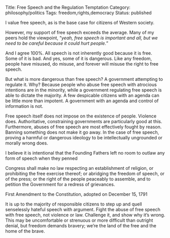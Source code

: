 Title: Free Speech and the Regulation Temptation
Category: philosophy/politics
Tags: freedom,rights,democracy
Status: published

I value free speech, as is the base case for citizens of Western society.

However, my support of free speech exceeds the average. Many of my peers hold the viewpoint, “_yeah, free speech is important and all, but we need to be careful because it could hurt people._”

And I agree 100%. All speech is not inherently good because it is free. Some of it is bad. And yes, some of it is dangerous. Like any freedom, people have misused, do misuse, and forever will misuse the right to free speech.

But what is more dangerous than free speech? A government attempting to regulate it. Why? Because people who abuse free speech with atrocious intentions are in the minority, while a government regulating free speech is able to dictate the majority. A few despicable citizens with an agenda can be little more than impotent. A government with an agenda and control of information is not.

Free speech itself does not impose on the existence of people. Violence does. Authoritative, constraining governments are particularly good at this. Furthermore, abuses of free speech are most effectively fought by reason. Banning something does not make it go away. In the case of free speech, proving a harmful or dangerous ideology to be intellectually ungrounded or morally wrong does.

I believe it is intentional that the Founding Fathers left no room to outlaw any form of speech when they penned

<div class="quote">
        <p class="content">
                Congress shall make no law respecting an establishment of religion, or prohibiting the free exercise thereof; or abridging the freedom of speech, or of the press; or the right of the people peaceably to assemble, and to petition the Government for a redress of grievances.
        </p>
        <p class="annotation">
                First Amendment to the Constitution, adopted on December 15, 1791
        </p>
</div>

It is up to the majority of responsible citizens to step up and quell senselessly hateful speech with argument. Fight the abuse of free speech with free speech, not violence or law. Challenge it, and show why it’s wrong. This may be uncomfortable or strenuous or more difficult than outright denial, but freedom demands bravery; we’re the land of the free and the home of the brave.
